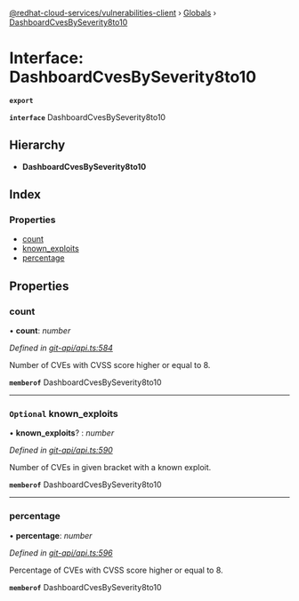 [@redhat-cloud-services/vulnerabilities-client](../README.md) › [Globals](../globals.md) › [DashboardCvesBySeverity8to10](dashboardcvesbyseverity8to10.md)

# Interface: DashboardCvesBySeverity8to10

**`export`** 

**`interface`** DashboardCvesBySeverity8to10

## Hierarchy

* **DashboardCvesBySeverity8to10**

## Index

### Properties

* [count](dashboardcvesbyseverity8to10.md#count)
* [known_exploits](dashboardcvesbyseverity8to10.md#optional-known_exploits)
* [percentage](dashboardcvesbyseverity8to10.md#percentage)

## Properties

###  count

• **count**: *number*

*Defined in [git-api/api.ts:584](https://github.com/RedHatInsights/javascript-clients/blob/master/packages/vulnerabilities/git-api/api.ts#L584)*

Number of CVEs with CVSS score higher or equal to 8.

**`memberof`** DashboardCvesBySeverity8to10

___

### `Optional` known_exploits

• **known_exploits**? : *number*

*Defined in [git-api/api.ts:590](https://github.com/RedHatInsights/javascript-clients/blob/master/packages/vulnerabilities/git-api/api.ts#L590)*

Number of CVEs in given bracket with a known exploit.

**`memberof`** DashboardCvesBySeverity8to10

___

###  percentage

• **percentage**: *number*

*Defined in [git-api/api.ts:596](https://github.com/RedHatInsights/javascript-clients/blob/master/packages/vulnerabilities/git-api/api.ts#L596)*

Percentage of CVEs with CVSS score higher or equal to 8.

**`memberof`** DashboardCvesBySeverity8to10
